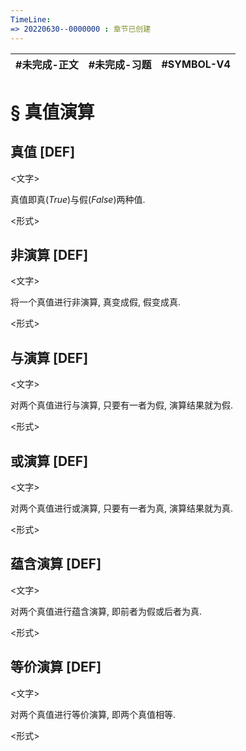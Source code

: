 ```yaml
---
TimeLine: 
=> 20220630--0000000 : 章节已创建
---
```

| #未完成-正文 | #未完成-习题 | #SYMBOL-V4 | 
| ------------ | ------------ | ---------- |

# § 真值演算

## 真值 [DEF]

\<文字\>

真值即真($True$)与假($False$)两种值. 

\<形式\>

$$
$$

## 非演算 [DEF]

\<文字\>

将一个真值进行非演算, 真变成假, 假变成真. 

\<形式\>

$$
$$

## 与演算 [DEF]

\<文字\>

对两个真值进行与演算, 只要有一者为假, 演算结果就为假. 

\<形式\>

$$
$$

## 或演算 [DEF]

\<文字\>

对两个真值进行或演算, 只要有一者为真, 演算结果就为真. 

\<形式\>

$$
$$

## 蕴含演算 [DEF]

\<文字\>

对两个真值进行蕴含演算, 即前者为假或后者为真. 

\<形式\>

$$
$$

## 等价演算 [DEF]

\<文字\>

对两个真值进行等价演算, 即两个真值相等. 

\<形式\>

$$
$$